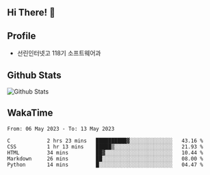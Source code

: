 ## Hi There! 👋

## Profile

-   선린인터넷고 118기 소프트웨어과

## Github Stats

![Github Stats](https://github-readme-stats.vercel.app/api/top-langs/?username=NY0510&theme=tokyonight&hide_border=true&layout=compact)

## WakaTime

<!--START_SECTION:waka-->

```text
From: 06 May 2023 - To: 13 May 2023

C            2 hrs 23 mins   ██████████▓░░░░░░░░░░░░░░   43.16 %
CSS          1 hr 13 mins    █████▒░░░░░░░░░░░░░░░░░░░   21.93 %
HTML         34 mins         ██▓░░░░░░░░░░░░░░░░░░░░░░   10.44 %
Markdown     26 mins         ██░░░░░░░░░░░░░░░░░░░░░░░   08.00 %
Python       14 mins         █░░░░░░░░░░░░░░░░░░░░░░░░   04.47 %
```

<!--END_SECTION:waka-->

